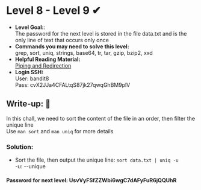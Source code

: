 # Level 8 - Level 9 ✔
- **Level Goal:**:<br>
The password for the next level is stored in the file data.txt and is the only line of text that occurs only once<br>
- **Commands you may need to solve this level:**<br>
grep, sort, uniq, strings, base64, tr, tar, gzip, bzip2, xxd<br>
- **Helpful Reading Material:** <br>
[Piping and Redirection](https://ryanstutorials.net/linuxtutorial/piping.php)
- **Login SSH:**<br>
User: bandit8<br>
Pass: cvX2JJa4CFALtqS87jk27qwqGhBM9plV<br>
## Write-up: 📝<br>
In this chall, we need to sort the content of the file in an order, then filter the unique line<br>
Use `man sort` and `man uniq` for more details
### Solution:<br>
- Sort the file, then output the unique line: `sort data.txt | uniq -u`<br>
-u: --unique
#### Password for next level: UsvVyFSfZZWbi6wgC7dAFyFuR6jQQUhR
